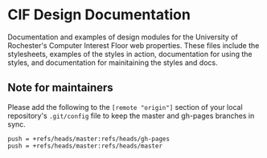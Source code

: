 # CIF Design Documentation

Documentation and examples of design modules for the University of Rochester's Computer Interest Floor web properties. These files include the stylesheets, examples of the styles in action, documentation for using the styles, and documentation for mainitaining the styles and docs.

## Note for maintainers

Please add the following to the `[remote "origin"]` section of your local repository's `.git/config` file to keep the master and gh-pages branches in sync.

	push = +refs/heads/master:refs/heads/gh-pages
	push = +refs/heads/master:refs/heads/master